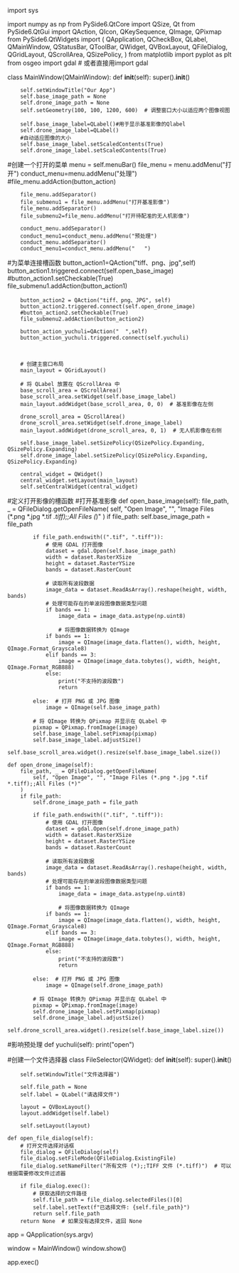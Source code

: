 import sys

import numpy as np
from PySide6.QtCore import QSize, Qt
from PySide6.QtGui import QAction, QIcon, QKeySequence, QImage, QPixmap
from PySide6.QtWidgets import (
    QApplication,
    QCheckBox,
    QLabel,
    QMainWindow,
    QStatusBar,
    QToolBar, QWidget, QVBoxLayout, QFileDialog, QGridLayout, QScrollArea, QSizePolicy,
)
from matplotlib import pyplot as plt
from osgeo import gdal  # 或者直接用import gdal



class MainWindow(QMainWindow):
    def __init__(self):
        super().__init__()

        self.setWindowTitle("Our App")
        self.base_image_path = None
        self.drone_image_path = None
        self.setGeometry(100, 100, 1200, 600)  # 调整窗口大小以适应两个图像视图

        self.base_image_label=QLabel()#用于显示基准影像的Qlabel
        self.drone_image_label=QLabel()
        #自动适应图像的大小
        self.base_image_label.setScaledContents(True)
        self.drone_image_label.setScaledContents(True)
#创建一个打开的菜单
        menu = self.menuBar()
        file_menu = menu.addMenu("打开")
        conduct_menu=menu.addMenu("处理")
        #file_menu.addAction(button_action)

        file_menu.addSeparator()
        file_submenu1 = file_menu.addMenu("打开基准影像")
        file_menu.addSeparator()
        file_submenu2=file_menu.addMenu("打开待配准的无人机影像")

        conduct_menu.addSeparator()
        conduct_menu1=conduct_menu.addMenu("预处理")
        conduct_menu.addSeparator()
        conduct_menu1=conduct_menu.addMenu("   ")

#为菜单连接槽函数
        button_action1=QAction("tiff、png、jpg",self)
        button_action1.triggered.connect(self.open_base_image)
        #button_action1.setCheckable(True)
        file_submenu1.addAction(button_action1)

        button_action2 = QAction("tiff、png、JPG", self)
        button_action2.triggered.connect(self.open_drone_image)
        #button_action2.setCheckable(True)
        file_submenu2.addAction(button_action2)

        button_action_yuchuli=QAction("  ",self)
        button_action_yuchuli.triggered.connect(self.yuchuli)



        # 创建主窗口布局
        main_layout = QGridLayout()

        # 将 QLabel 放置在 QScrollArea 中
        base_scroll_area = QScrollArea()
        base_scroll_area.setWidget(self.base_image_label)
        main_layout.addWidget(base_scroll_area, 0, 0)  # 基准影像在左侧

        drone_scroll_area = QScrollArea()
        drone_scroll_area.setWidget(self.drone_image_label)
        main_layout.addWidget(drone_scroll_area, 0, 1)  # 无人机影像在右侧

        self.base_image_label.setSizePolicy(QSizePolicy.Expanding, QSizePolicy.Expanding)
        self.drone_image_label.setSizePolicy(QSizePolicy.Expanding, QSizePolicy.Expanding)

        central_widget = QWidget()
        central_widget.setLayout(main_layout)
        self.setCentralWidget(central_widget)

#定义打开影像的槽函数
    #打开基准影像
    def open_base_image(self):
        file_path, _ = QFileDialog.getOpenFileName(
            self, "Open Image", "", "Image Files (*.png *.jpg *.tif *.tiff);;All Files (*)"
        )
        if file_path:
            self.base_image_path = file_path

            if file_path.endswith((".tif", ".tiff")):
                # 使用 GDAL 打开图像
                dataset = gdal.Open(self.base_image_path)
                width = dataset.RasterXSize
                height = dataset.RasterYSize
                bands = dataset.RasterCount

                # 读取所有波段数据
                image_data = dataset.ReadAsArray().reshape(height, width, bands)
                # 处理可能存在的单波段图像数据类型问题
                if bands == 1:
                    image_data = image_data.astype(np.uint8)

                    # 将图像数据转换为 QImage
                if bands == 1:
                    image = QImage(image_data.flatten(), width, height, QImage.Format_Grayscale8)
                elif bands == 3:
                    image = QImage(image_data.tobytes(), width, height, QImage.Format_RGB888)
                else:
                    print("不支持的波段数")
                    return

            else:  # 打开 PNG 或 JPG 图像
                image = QImage(self.base_image_path)

            # 将 QImage 转换为 QPixmap 并显示在 QLabel 中
            pixmap = QPixmap.fromImage(image)
            self.base_image_label.setPixmap(pixmap)
            self.base_image_label.adjustSize()
            self.base_scroll_area.widget().resize(self.base_image_label.size())

    def open_drone_image(self):
        file_path, _ = QFileDialog.getOpenFileName(
            self, "Open Image", "", "Image Files (*.png *.jpg *.tif *.tiff);;All Files (*)"
        )
        if file_path:
            self.drone_image_path = file_path

            if file_path.endswith((".tif", ".tiff")):
                # 使用 GDAL 打开图像
                dataset = gdal.Open(self.drone_image_path)
                width = dataset.RasterXSize
                height = dataset.RasterYSize
                bands = dataset.RasterCount

                # 读取所有波段数据
                image_data = dataset.ReadAsArray().reshape(height, width, bands)
                # 处理可能存在的单波段图像数据类型问题
                if bands == 1:
                    image_data = image_data.astype(np.uint8)

                    # 将图像数据转换为 QImage
                if bands == 1:
                    image = QImage(image_data.flatten(), width, height, QImage.Format_Grayscale8)
                elif bands == 3:
                    image = QImage(image_data.tobytes(), width, height, QImage.Format_RGB888)
                else:
                    print("不支持的波段数")
                    return

            else:  # 打开 PNG 或 JPG 图像
                image = QImage(self.drone_image_path)

            # 将 QImage 转换为 QPixmap 并显示在 QLabel 中
            pixmap = QPixmap.fromImage(image)
            self.drone_image_label.setPixmap(pixmap)
            self.drone_image_label.adjustSize()
            self.drone_scroll_area.widget().resize(self.base_image_label.size())


#影响预处理
    def yuchuli(self):
        print("open")



#创建一个文件选择器
class FileSelector(QWidget):
    def __init__(self):
        super().__init__()

        self.setWindowTitle("文件选择器")

        self.file_path = None
        self.label = QLabel("请选择文件")

        layout = QVBoxLayout()
        layout.addWidget(self.label)

        self.setLayout(layout)

    def open_file_dialog(self):
        # 打开文件选择对话框
        file_dialog = QFileDialog(self)
        file_dialog.setFileMode(QFileDialog.ExistingFile)
        file_dialog.setNameFilter("所有文件 (*);;TIFF 文件 (*.tiff)")  # 可以根据需要修改文件过滤器

        if file_dialog.exec():
            # 获取选择的文件路径
            self.file_path = file_dialog.selectedFiles()[0]
            self.label.setText(f"已选择文件: {self.file_path}")
            return self.file_path
        return None  # 如果没有选择文件，返回 None

app = QApplication(sys.argv)

window = MainWindow()
window.show()

app.exec()
